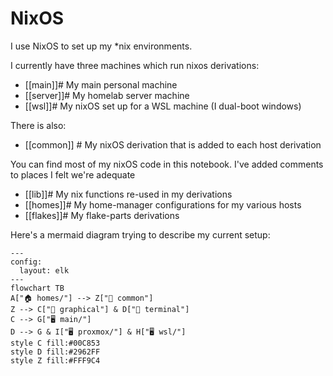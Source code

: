 # NixOS

I use NixOS to set up my *nix environments.

I currently have three machines which run nixos derivations:

- [[main]]# My main personal machine
- [[server]]# My homelab server machine
- [[wsl]]# My nixOS set up for a WSL machine (I dual-boot windows)

There is also:
- [[common]] # My nixOS derivation that is added to each host derivation

You can find most of my nixOS code in this notebook.
I've added comments to places I felt we're adequate

- [[lib]]# My nix functions re-used in my derivations
- [[homes]]# My home-manager configurations for my various hosts
- [[flakes]]# My flake-parts derivations

Here's a mermaid diagram trying to describe my current setup:

```mermaid
---
config:
  layout: elk
---
flowchart TB
A["🏠 homes/"] --> Z["📂 common"]
Z --> C["📂 graphical"] & D["📂 terminal"]
C --> G["🖥️ main/"]
D --> G & I["🖥️ proxmox/"] & H["🖥️ wsl/"]
style C fill:#00C853
style D fill:#2962FF
style Z fill:#FFF9C4
```